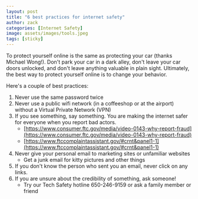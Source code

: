 ```yaml
---
layout: post
title: "6 best practices for internet safety"
author: zack
categories: [Internet Safety]
image: assets/images/tools.jpeg
tags: [sticky]
---
```


To protect yourself online is the same as protecting your car (thanks Michael Wong!). Don't park your car in a dark alley, don't leave your car doors unlocked, and don't leave anything valuable in plain sight. Ultimately, the best way to protect yourself online is to change your behavior.

Here's a couple of best practices:

1. Never use the same password twice
2. Never use a public wifi network (in a coffeeshop or at the airport) without a Virtual Private Network (VPN)
3. If you see something, say something. You are making the internet safer for everyone when you report bad actors.
   <!-- - Report it to our website - we should track this data -->
   - [https://www.consumer.ftc.gov/media/video-0143-why-report-fraud](https://www.consumer.ftc.gov/media/video-0143-why-report-fraud)
   - [https://www.ftccomplaintassistant.gov/#crnt&panel1-1](https://www.ftccomplaintassistant.gov/#crnt&panel1-1)
4. Never give your personal email to marketing sites or unfamiliar websites
   - Get a junk email for kitty pictures and other things
5. If you don't know the person who sent you an email, never click on any links.
6. If you are unsure about the credibility of something, ask someone!
   - Try our Tech Safety hotline 650-246-9159 or ask a family member or friend
